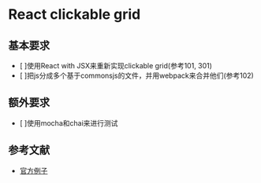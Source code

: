 # React clickable grid

## 基本要求
- [ ]使用React with JSX来重新实现clickable grid(参考101, 301)
- [ ]把js分成多个基于commonsjs的文件，并用webpack来合并他们(参考102)

## 额外要求
- [ ]使用mocha和chai来进行测试

## 参考文献
- [官方例子](https://facebook.github.io/react/docs/tutorial.html)
